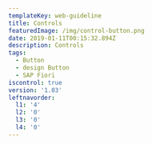 ```yaml
---
templateKey: web-guideline
title: Controls
featuredImage: /img/control-button.png
date: 2019-01-11T00:15:32.894Z
description: Controls
tags:
  - Button
  - design Button
  - SAP Fiori
iscontrol: true
version: '1.03'
leftnavorder:
  l1: '4'
  l2: '0'
  l3: '0'
  l4: '0'
---
```


